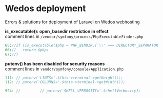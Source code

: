 # Wedos deployment  
Errors & solutions for deployment of Laravel on Wedos webhosting  

__is_executable(): open_basedir restriction in effect__  
comment lines in `/vendor/symfony/process/PhpExecutableFinder.php`  

``` php  
65://if (is_executable($php = PHP_BINDIR.('\\' === DIRECTORY_SEPARATOR ? '\\php.exe':'/php'))){  
66://	return $php;  
67://}  
```  

__putenv() has been disabled for security reasons__  
comment lines in `vendor/symfony/console/Application.php`  

``` php  
111: // putenv('LINES='.$this->terminal->getHeight());  
112: // putenv('COLUMNS='.$this->terminal->getWidth());  

924: //         // putenv('SHELL_VERBOSITY='.$shellVerbosity);  
```  